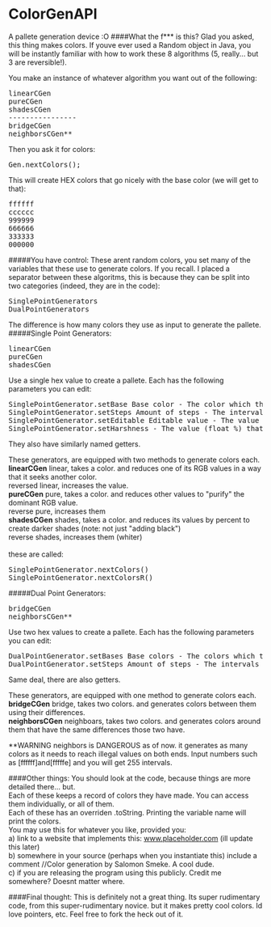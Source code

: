 # ColorGenAPI
A pallete generation device :O
####What the f*** is this?
Glad you asked, this thing makes colors.
If youve ever used a Random object in Java, you will be instantly familiar with how to work these 8 algorithms (5, really... but 3 are reversible!).

You make an instance of whatever algorithm you want out of the following:
<pre>
linearCGen
pureCGen
shadesCGen
----------------
bridgeCGen
neighborsCGen**
</pre>

Then you ask it for colors:
<pre>
Gen.nextColors();
</pre>

This will create HEX colors that go nicely with the base color (we will get to that):
<pre>
ffffff
cccccc
999999
666666
333333
000000
</pre>

#####You have control:
These arent random colors, you set many of the variables that these use to generate colors. If you recall. I placed a separator between these algoritms, this is because they can be split into two categories (indeed, they are in the code):
<pre>
SinglePointGenerators
DualPointGenerators
</pre>
The difference is how many colors they use as input to generate the pallete.
#####Single Point Generators:
<pre>
linearCGen
pureCGen
shadesCGen
</pre>
Use a single hex value to create a pallete. Each has the following parameters you can edit:
<pre>
SinglePointGenerator.setBase Base color - The color which the alg uses to create the pallete. {default = ffffff}
SinglePointGenerator.setSteps Amount of steps - The intervals of colors generated. {default = 5, minimum = 2}
SinglePointGenerator.setEditable Editable value - The value (RGB) around which the algoritm operates. {default = dominant value}
SinglePointGenerator.setHarshness - The value (float %) that tells the algorithm how far from the original color it is allowed to go.
</pre>
They also have similarly named getters.

These generators, are equipped with two methods to generate colors each.<br>
<b>linearCGen</b>
linear, takes a color. and reduces one of its RGB values in a way that it seeks another color.<br>
reversed linear, increases the value.<br>
<b>pureCGen</b>
pure, takes a color. and reduces other values to "purify" the dominant RGB value.<br>
reverse pure, increases them<br>
<b>shadesCGen</b>
shades, takes a color. and reduces its values by percent to create darker shades (note: not just "adding black")<br>
reverse shades, increases them (whiter)<br>
<br>
these are called:
<pre>
SinglePointGenerator.nextColors()
SinglePointGenerator.nextColorsR()
</pre>

#####Dual Point Generators:
<pre>
bridgeCGen
neighborsCGen**
</pre>
Use two hex values to create a pallete. Each has the following parameters you can edit:
<pre>
DualPointGenerator.setBases Base colors - The colors which the alg uses to create the pallete. {default = [aa56ff, ba55dd]}
DualPointGenerator.setSteps Amount of steps - The intervals of colors generated. {default = 5, minimum = 2}
</pre>
Same deal, there are also getters.

These generators, are equipped with one method to generate colors each.<br>
<b>bridgeCGen</b>
bridge, takes two colors. and generates colors between them using their differences.<br>
<b>neighborsCGen</b>
neighboars, takes two colors. and generates colors around them that have the same differences those two have.<br>

**WARNING neighbors is DANGEROUS as of now. it generates as many colors as it needs to reach illegal values on both ends. Input numbers such as [ffffff]and[fffffe] and you will get 255 intervals.

####Other things:
You should look at the code, because things are more detailed there... but.<br>
Each of these keeps a record of colors they have made. You can access them individually, or all of them.<br>
Each of these has an overriden .toString. Printing the variable name will print the colors.<br>
You may use this for whatever you like, provided you:<br>
a) link to a website that implements this: www.placeholder.com (ill update this later)<br>
b) somewhere in your source (perhaps when you instantiate this) include a comment //Color generation by Salomon Smeke. A cool dude.<br>
c) if you are releasing the program using this publicly. Credit me somewhere? Doesnt matter where.<br>

####Final thought:
This is definitely not a great thing. Its super rudimentary code, from this super-rudimentary novice. but it makes pretty cool colors. Id love pointers, etc. Feel free to fork the heck out of it.

